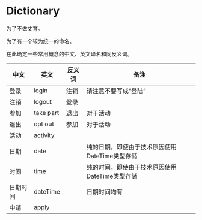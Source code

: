 # Dictionary

为了不做丈育。

为了有一个较为统一的命名。

在此确定一些常用概念的中文、英文译名和同反义词。

| 中文     | 英文      | 反义词 | 备注                                           |
| -------- | --------- | ------ | ---------------------------------------------- |
| 登录     | login     | 注销   | 请注意不要写成“登陆”                           |
| 注销     | logout    | 登录   |                                                |
| 参加     | take part | 退出   | 对于活动                                       |
| 退出     | opt out   | 参加   | 对于活动                                       |
| 活动     | activity  |        |                                                |
| 日期     | date      |        | 纯的日期，即使由于技术原因使用DateTime类型存储 |
| 时间     | time      |        | 纯的时间，即使由于技术原因使用DateTime类型存储 |
| 日期时间 | dateTime  |        | 日期时间均有                                   |
|  申请  | apply  |        |                                           |
